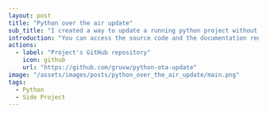 ```yaml
---
layout: post
title: "Python over the air update"
sub_title: "I created a way to update a running python project without needing to rerun it."
introduction: "You can access the source code and the documentation regarding this project on the following GitHub repository:"
actions:
  - label: "Project's GitHub repository"
    icon: github
    url: "https://github.com/gruvw/python-ota-update"
image: "/assets/images/posts/python_over_the_air_update/main.png"
tags:
  - Python
  - Side Project
---
```

